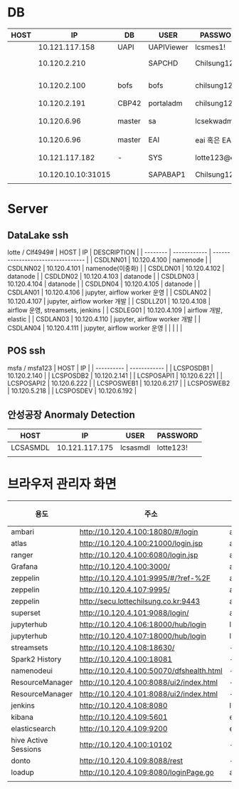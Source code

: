 # DB
| HOST | IP                 | DB     | USER       | PASSWORD      | DESCRIPTION            |
| ---- | ------------------ | ------ | ---------- | ------------- | ---------------------- |
|      | 10.121.117.158     | UAPI   | UAPIViewer | lcsmes1!      |                        |
|      | 10.120.2.210       |        | SAPCHD     | Chilsung123   | BW HANA prod           |
|      | 10.120.2.100       | bofs   | bofs       | chilsung123   | 백오피스 DB (OOS 활용) |
|      | 10.120.2.191       | CBP42  | portaladm  | chilsung123   | BO postgresql          |
|      | 10.120.6.96        | master | sa         | lcsekwadmin1! | LCWARE(알림톡)         |
|      | 10.120.6.96        | master | EAI        | eai 혹은 EAI  | EAI                    |
|      | 10.121.117.182     | -      | SYS        | lotte123@qwe  | 안성공장 시계열DB      |
|      | 10.120.10.10:31015 |        | SAPABAP1   | Chilsung123   | SAP CEQ DB             |
|      |                    |        |            |               |                        |

# Server
## DataLake ssh
lotte / Clf4949#
| HOST     | IP           | DESCRIPTION                       |
| -------- | ------------ | --------------------------------- |
| CSDLNN01 | 10.120.4.100 | namenode                          |
| CSDLNN02 | 10.120.4.101 | namenode(이중화)                  |
| CSDLDN01 | 10.120.4.102 | datanode                          |
| CSDLDN02 | 10.120.4.103 | datanode                          |
| CSDLDN03 | 10.120.4.104 | datanode                          |
| CSDLDN04 | 10.120.4.105 | datanode                          |
| CSDLAN01 | 10.120.4.106 | jupyter, airflow worker 운영      |
| CSDLAN02 | 10.120.4.107 | jupyter, airflow worker 개발      |
| CSDLLZ01 | 10.120.4.108 | airflow 운영, streamsets, jenkins |
| CSDLEG01 | 10.120.4.109 | airflow 개발, elastic             |
| CSDLAN03 | 10.120.4.110 | jupyter, airflow worker 개발      |
| CSDLAN04 | 10.120.4.111 | jupyter, airflow worker 운영      |
|          |              |                                   |


## POS ssh
msfa / msfa123
| HOST       | IP           |
| ---------- | ------------ |
| LCSPOSDB1  | 10.120.2.140 |
| LCSPOSDB2  | 10.120.2.141 |
| LCSPOSAPI1 | 10.120.6.221 |
| LCSPOSAPI2 | 10.120.6.222 |
| LCSPOSWEB1 | 10.120.6.217 |
| LCSPOSWEB2 | 10.120.5.218 |
| LCSPOSDEV  | 10.120.6.192 |

## 안성공장 Anormaly Detection
| HOST     | IP             | USER     | PASSWORD  |
| -------- | -------------- | -------- | --------- |
| LCSASMDL | 10.121.117.175 | lcsasmdl | lotte123! |
|          |                |          |           |

# 브라우저 관리자 화면
| 용도                 | 주소                                     | ID      | PW        | 비고 |
| -------------------- | ---------------------------------------- | ------- | --------- | ---- |
| ambari               | http://10.120.4.100:18080/#/login        | admin   | admin     |      |
| atlas                | http://10.120.4.100:21000/login.jsp      | admin   | admin949# |      |
| ranger               | http://10.120.4.100:6080/login.jsp       | admin   | admin949# |      |
| Grafana              | http://10.120.4.100:3000/                | admin   | admin     |      |
| zeppelin             | http://10.120.4.101:9995/#/?ref-%2F      | admin   | Clf4949#  |      |
| zeppelin             | http://10.120.4.107:9995/                | admin   | system1!  |      |
| zeppelin             | http://secu.lottechilsung.co.kr:9443     | admin   | system1!  |      |
| superset             | http://10.120.4.101:9088/login/          | admin   | admin     |      |
| jupyterhub           | http://10.120.4.106:18000/hub/login      | lotte   | Clf4949#  |      |
| jupyterhub           | http://10.120.4.107:18000/hub/login      | lotte   | Clf4949#  |      |
| streamsets           | http://10.120.4.108:18630/               | -       | -         |      |
| Spark2 History       | http://10.120.4.100:18081                | -       | -         |      |
| namenodeui           | http://10.120.4.100:50070/dfshealth.html | -       | -         |      |
| ResourceManager      | http://10.120.4.100:8088/ui2/index.html  | -       | -         |      |
| ResourceManager      | http://10.120.4.101:8088/ui2/index.html  | -       | -         |      |
| jenkins              | http://10.120.4.108:8080                 | lotte   | lotte123! |      |
| kibana               | http://10.120.4.109:5601                 | elastic | lotte123! |      |
| elasticsearch        | http://10.120.4.109:9200                 | elastic | lotte123! |      |
| hive Active Sessions | http://10.120.4.100:10102                | -       | -         |      |
| donto                | http://10.120.4.109:8088/rest            | -       | -         |      |
| loadup               | http://10.120.4.109:8080/loginPage.go    | admin   | lotte123! |      |
|                      |                                          |         |           |      |

